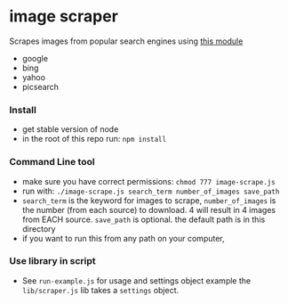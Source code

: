 # image scraper

Scrapes images from popular search engines using [this module](https://www.npmjs.com/package/images-scraper)
* google
* bing
* yahoo
* picsearch

### Install
* get stable version of node
* in the root of this repo run: `npm install`


### Command Line tool
* make sure you have correct permissions: `chmod 777 image-scrape.js`
* run with: `./image-scrape.js search_term number_of_images save_path`
* `search_term` is the keyword for images to scrape, `number_of_images` is the number (from each source) to download. 4 will result in 4 images from EACH source. `save_path` is optional. the default path is in this directory
* if you want to run this from any path on your computer, 


### Use library in script
* See `run-example.js` for usage and settings object example
the `lib/scraper.js` lib takes a `settings` object.
